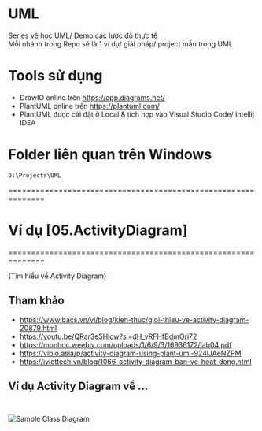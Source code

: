 # UML
Series về học UML/ Demo các lược đồ thực tế<br/>
Mỗi nhánh trong Repo sẽ là 1 ví dụ/ giải pháp/ project mẫu trong UML

# Tools sử dụng
- DrawIO online trên https://app.diagrams.net/
- PlantUML online trên https://plantuml.com/
- PlantUML được cài đặt ở Local & tích hợp vào Visual Studio Code/ Intellij IDEA

# Folder liên quan trên Windows
```
D:\Projects\UML
```

==============================================================

# Ví dụ [05.ActivityDiagram]
==============================================================

(Tìm hiều về Activity Diagram)

## Tham khảo
- https://www.bacs.vn/vi/blog/kien-thuc/gioi-thieu-ve-activity-diagram-20879.html
- https://youtu.be/QRar3e5Hiow?si=dH_vRFHfBdmOri72
- https://monhoc.weebly.com/uploads/1/6/9/3/16936172/lab04.pdf
- https://viblo.asia/p/activity-diagram-using-plant-uml-924lJAeNZPM
- https://iviettech.vn/blog/1066-activity-diagram-ban-ve-hoat-dong.html

## Ví dụ Activity Diagram về ... 
```shell


```
![Sample Class Diagram](activity-diagram/resources/SampleClassDiagram.png "Sample Class Diagram")

